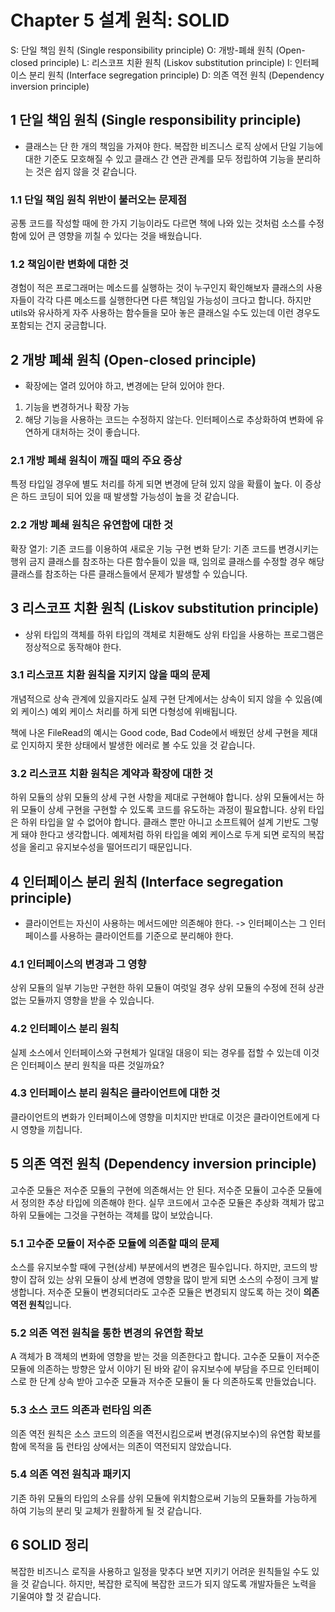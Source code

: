 # Chapter 5 설계 원칙: SOLID

S: 단일 책임 원칙 (Single responsibility principle)
O: 개방-폐쇄 원칙 (Open-closed principle)
L: 리스코프 치환 원칙 (Liskov substitution principle)
I: 인터페이스 분리 원칙 (Interface segregation principle)
D: 의존 역전 원칙 (Dependency inversion principle)

## 1 단일 책임 원칙 (Single responsibility principle)
- 클래스는 단 한 개의 책임을 가져야 한다.
복잡한 비즈니스 로직 상에서 단일 기능에 대한 기준도 모호해질 수 있고 클래스 간 연관 관계를 모두
정립하여 기능을 분리하는 것은 쉽지 않을 것 같습니다.

### 1.1 단일 책임 원칙 위반이 불러오는 문제점
공통 코드를 작성할 때에 한 가지 기능이라도 다르면 책에 나와 있는 것처럼
소스를 수정함에 있어 큰 영향을 끼칠 수 있다는 것을 배웠습니다.

### 1.2 책임이란 변화에 대한 것
경험이 적은 프로그래머는 메소드를 실행하는 것이 누구인지 확인해보자
클래스의 사용자들이 각각 다른 메소드를 실행한다면 다른 책임일 가능성이 크다고 합니다.
하지만 utils와 유사하게 자주 사용하는 함수들을 모아 놓은 클래스일 수도 있는데
이런 경우도 포함되는 건지 궁금합니다.

## 2 개방 폐쇄 원칙 (Open-closed principle)
- 확장에는 열려 있어야 하고, 변경에는 닫혀 있어야 한다.
1. 기능을 변경하거나 확장 가능
2. 해당 기능을 사용하는 코드는 수정하지 않는다.
인터페이스로 추상화하여 변화에 유연하게 대처하는 것이 좋습니다.

### 2.1 개방 폐쇄 원칙이 깨질 때의 주요 증상
특정 타입일 경우에 별도 처리를 하게 되면 변경에 닫혀 있지 않을 확률이 높다.
이 증상은 하드 코딩이 되어 있을 때 발생할 가능성이 높을 것 같습니다.

### 2.2 개방 폐쇄 원칙은 유연함에 대한 것
확장 열기: 기존 코드를 이용하여 새로운 기능 구현
변화 닫기: 기존 코드를 변경시키는 행위 금지
클래스를 참조하는 다른 함수들이 있을 때, 임의로 클래스를 수정할 경우 해당 클래스를 참조하는
다른 클래스들에서 문제가 발생할 수 있습니다.

## 3 리스코프 치환 원칙 (Liskov substitution principle)
- 상위 타입의 객체를 하위 타입의 객체로 치환해도 상위 타입을 사용하는 프로그램은 정상적으로 동작해야 한다.

### 3.1 리스코프 치환 원칙을 지키지 않을 때의 문제
개념적으로 상속 관계에 있을지라도 실제 구현 단계에서는 상속이 되지 않을 수 있음(예외 케이스)
예외 케이스 처리를 하게 되면 다형성에 위배됩니다.

책에 나온 FileRead의 예시는 Good code, Bad Code에서 배웠던 상세 구현을 제대로 인지하지 못한 상태에서
발생한 에러로 볼 수도 있을 것 같습니다.

### 3.2 리스코프 치환 원칙은 계약과 확장에 대한 것
하위 모듈의 상위 모듈의 상세 구현 사항을 제대로 구현해야 합니다.
상위 모듈에서는 하위 모듈이 상세 구현을 구현할 수 있도록 코드를 유도하는 과정이 필요합니다.
상위 타입은 하위 타입을 알 수 없어야 합니다. 클래스 뿐만 아니고 소프트웨어 설계 기반도 그렇게 돼야 한다고 생각합니다.
예제처럼 하위 타입을 예외 케이스로 두게 되면 로직의 복잡성을 올리고 유지보수성을 떨어뜨리기 때문입니다.

## 4 인터페이스 분리 원칙 (Interface segregation principle)
- 클라이언트는 자신이 사용하는 메서드에만 의존해야 한다.
-> 인터페이스는 그 인터페이스를 사용하는 클라이언트를 기준으로 분리해야 한다.

### 4.1 인터페이스의 변경과 그 영향
상위 모듈의 일부 기능만 구현한 하위 모듈이 여럿일 경우 상위 모듈의 수정에 전혀 상관 없는 모듈까지 영향을 받을 수 있습니다.

### 4.2 인터페이스 분리 원칙
실제 소스에서 인터페이스와 구현체가 일대일 대응이 되는 경우를 접할 수 있는데 이것은 인터페이스 분리 원칙을 따른 것일까요?

### 4.3 인터페이스 분리 원칙은 클라이언트에 대한 것
클라이언트의 변화가 인터페이스에 영향을 미치지만 반대로 이것은 클라이언트에게 다시 영향을 끼칩니다.

## 5 의존 역전 원칙 (Dependency inversion principle)
고수준 모듈은 저수준 모듈의 구현에 의존해서는 안 된다. 저수준 모듈이 고수준 모듈에서 정의한 추상 타입에 의존해야 한다.
실무 코드에서 고수준 모듈은 추상화 객체가 많고 하위 모듈에는 그것을 구현하는 객체를 많이 보았습니다.

### 5.1 고수준 모듈이 저수준 모듈에 의존할 때의 문제
소스를 유지보수할 때에 구현(상세) 부분에서의 변경은 필수입니다.
하지만, 코드의 방향이 잡혀 있는 상위 모듈이 상세 변경에 영향을 많이 받게 되면 소스의 수정이 크게 발생합니다.
저수준 모듈이 변경되더라도 고수준 모듈은 변경되지 않도록 하는 것이 **의존 역전 원칙**입니다.

### 5.2 의존 역전 원칙을 통한 변경의 유연함 확보
A 객체가 B 객체의 변화에 영향을 받는 것을 의존한다고 합니다.
고수준 모듈이 저수준 모듈에 의존하는 방향은 앞서 이야기 된 바와 같이 유지보수에 부담을 주므로
인터페이스로 한 단계 상속 받아 고수준 모듈과 저수준 모듈이 둘 다 의존하도록 만들었습니다.

### 5.3 소스 코드 의존과 런타임 의존
의존 역전 원칙은 소스 코드의 의존을 역전시킴으로써 변경(유지보수)의 유연함 확보를 함에 목적을 둠
런타임 상에서는 의존이 역전되지 않았습니다.

### 5.4 의존 역전 원칙과 패키지
기존 하위 모듈의 타입의 소유를 상위 모듈에 위치함으로써 기능의 모듈화를 가능하게 하여
기능의 분리 및 교체가 원활하게 될 것 같습니다.

## 6 SOLID 정리
복잡한 비즈니스 로직을 사용하고 일정을 맞추다 보면 지키기 어려운 원칙들일 수도 있을 것 같습니다.
하지만, 복잡한 로직에 복잡한 코드가 되지 않도록 개발자들은 노력을 기울여야 할 것 같습니다.